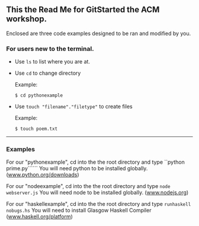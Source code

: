 ## This the Read Me for GitStarted the ACM workshop.


Enclosed are three code examples designed to be ran and modified by you.

### For users new to the terminal.

- Use `ls` to list where you are at.
- Use `cd` to change directory

  Example:
    ```
  $ cd pythonexample
  ```
- Use `touch "filename"."filetype"` to create files


  Example:
    ```
  $ touch poem.txt
  ```


___


### Examples

For our "pythonexample", cd into the the root directory and type
``python prime.py``````
You will need python to be installed globally.
(www.python.org/downloads)



For our "nodeexample", cd into the the root directory and type
`node webserver.js`
You will need node to be installed globally.
(www.nodejs.org)



For our "haskellexample", cd into the the root directory and type
`runhaskell nobugs.hs`
You will need to install Glasgow Haskell Compiler
(www.haskell.org/platform)
